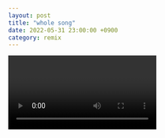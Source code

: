```yaml
---
layout: post
title: "whole song"
date: 2022-05-31 23:00:00 +0900
category: remix
---
```


<div class="video-container">
    <video id="player" class="video-js vjs-default-skin vjs-big-play-centered" data-json="/public/json/remix/whole song.json"></video>
</div>